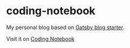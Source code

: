 # coding-notebook

My personal blog based on [Gatsby blog starter](https://github.com/gatsbyjs/gatsby-starter-blog).

Visit it on [Coding Notebook](https://www.coding-notebook.ml)
